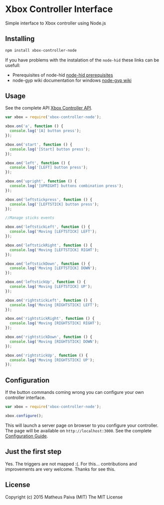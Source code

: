 Xbox Controller Interface
====================

Simple interface to Xbox controller using Node.js

## Installing

```bash
npm install xbox-controller-node
```

If you have problems with the instalation of the `node-hid` these links can be usefull:

- Prerequisites of node-hid [node-hid prerequisites](https://github.com/node-hid/node-hid#prerequisites)
- node-gyp wiki documentation for windows [node-gyp wiki](https://github.com/TooTallNate/node-gyp/wiki/Visual-Studio-2010-Setup)

## Usage

See the complete API [Xbox Controller API](https://github.com/mapaiva/xbox-controller-node/wiki).

``` javascript
var xbox = require('xbox-controller-node');

xbox.on('a', function () {
  console.log('[A] button press');
});

xbox.on('start', function () {
  console.log('[Start] button press');
});

xbox.on('left', function () {
  console.log('[LEFT] button press');
});

xbox.on('upright', function () {
  console.log('[UPRIGHT] buttons combination press');
});

xbox.on('leftstickpress', function () {
  console.log('[LEFTSTICK] button press');
});

//Manage sticks events

xbox.on('leftstickLeft', function () {
  console.log('Moving [LEFTSTICK] LEFT');
});

xbox.on('leftstickRight', function () {
  console.log('Moving [LEFTSTICK] RIGHT');
});

xbox.on('leftstickDown', function () {
  console.log('Moving [LEFTSTICK] DOWN');
});

xbox.on('leftstickUp', function () {
  console.log('Moving [LEFTSTICK] UP');
});

xbox.on('rightstickLeft', function () {
  console.log('Moving [RIGHTSTICK] LEFT');
});

xbox.on('rightstickRight', function () {
  console.log('Moving [RIGHTSTICK] RIGHT');
});

xbox.on('rightstickDown', function () {
  console.log('Moving [RIGHTSTICK] DOWN');
});

xbox.on('rightstickUp', function () {
  console.log('Moving [RIGHTSTICK] UP');
});
```

## Configuration

If the button commands coming wrong you can configure your own controller interface.

``` javascript
var xbox = require('xbox-controller-node');

xbox.configure();
```

This will launch a server page on browser to you configure your controller. The page will be available on `http://localhost:3000`. See the complete [Configuration Guide](https://github.com/mapaiva/xbox-controller-node/wiki/Configuration-Guide).

## Just the first step

Yes. The triggers are not mapped :(. For this... contributions and improvements are very welcome. Thanks for see this.

## License

Copyright (c) 2015 Matheus Paiva (MIT) The MIT License
